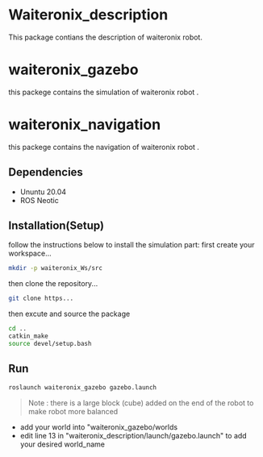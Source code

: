 # Waiteronix_description
This package contians the description of waiteronix robot. 

# waiteronix_gazebo
this packege contains the simulation of waiteronix robot .

# waiteronix_navigation
this packege contains the navigation of waiteronix robot .
## Dependencies

* Ununtu 20.04
* ROS Neotic

## Installation(Setup)

follow the instructions below to install the simulation part:
first create your workspace...
```bash
mkdir -p waiteronix_Ws/src
```
then clone the repository...
```bash
git clone https...
```
then excute and source the package
```bash
cd ..
catkin_make
source devel/setup.bash
```

## Run

```bash
roslaunch waiteronix_gazebo gazebo.launch
```

>Note : there is a large block (cube) added on the end of the robot to make robot more balanced

- add your world into "waiteronix_gazebo/worlds
- edit line 13 in "waiteronix_description/launch/gazebo.launch" to add your desired world_name

